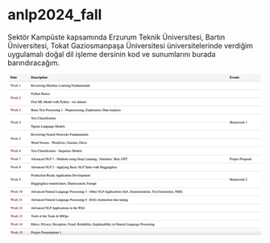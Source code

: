 # anlp2024_fall
Sektör Kampüste kapsamında Erzurum Teknik Üniversitesi, Bartın Üniversitesi, Tokat Gaziosmanpaşa Üniversitesi üniversitelerinde verdiğim uygulamalı doğal dil işleme dersinin kod ve sunumlarını burada barındıracağım.

![Alt text](Images/curriculumB.png)